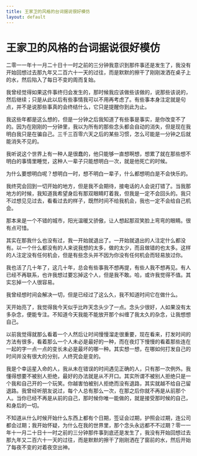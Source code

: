 ```yaml
---
title: 王家卫的风格的台词据说很好模仿
layout: default
---
```


# 王家卫的风格的台词据说很好模仿

二零一一年十一月二十日十一时之前的三分钟我意识到那件事还是发生了，我没有开始回想过去那九年又二百六十一天的过往，而是默默的擦干了刚刚泼洒在桌子上的水，然后陷入了每日不变的周而复始。

我曾经觉得如果这件事终归会发生的，那时候我应该做些该做的，说那些该说的，然后继续；只是从此以后有些事情我可以不用再考虑了。有些事本身注定就是句点，并不是说那些事真的会终结什么，它只是提醒你到此为止。

我这些年都是这么想的，但是一分钟之后我知道了有些事是事实，是你改变不了的。因为在刚刚的一分钟里，我以为所有的那些念头都会自动的消失，但是现在我明白我只是在骗自己。三千三百零六天之后的某些习惯，怎么可能是一分钟之后就能消失不见的。 

我听说这个世界上有一种人是很蠢的，他只能够一直想啊想，想累了就在那些想不明白的事情里睡觉，这种人一辈子只能想明白一次，就是他死亡的时候。

为什么要想明白呢？想明白一时，想不明白一辈子，什么都想明白是不会快乐的。 

我终究会回到一切开始的地方，但是我不会期待，接电话的人会说打错了。当我那地方的时候，我知道我希望身后有那双眼睛盯着我，但我是一定不会回头的。我只不过想见见过去，看看过去的样子，既然时间不给我机会，我也一定不会给自己机会。 

那本来是一个不错的城市，阳光温暖又骄傲，让人想起那双笑脸上弯弯的眼睛。很有点可惜。 

其实在那我什么也没有过，我一开始就退出了。一开始就退出的人注定什么都没有。以一个什么都没有的人来说我想的太多，做的太少，而且做错的也太多。这样的人注定没有任何机会，但是有些念头并不因为你没有任何机会而轻易放过你。

我也活了几十年了，这几十年，总会有些事我不想再提，有些人我不想再见。有人已经不再联系，也许我想过要忘掉这个人，但是我不敢。哈，或许我觉得不值。其实忘掉一个人很容易。 

我曾经想时间会解决一切，但是已经过了这么久，我不知道时间它在做什么。 

天开始亮了，我觉得我今天似乎比昨天念头少了一点。念头少很好，人如果没有太多杂念，便能专注。不知道今天我能不能放开那个纠缠了我太久的杂念，让我想想自己。

以前我觉得就那么看着一个人然后让时间慢慢溜走很重要，现在看来，打发时间的方法有很多，看着那么一个人未必是最好的一种，而在夜灯下慢慢的看着那些连在一起的字一点一点的变长未必是最坏的哪一种。其实想一想，在哪如何打发自己的时间并没有很大的分别，人终究会是变的。 

我是个幸运星入命的人，我从未在错误的时间遇见正确的人，只有那一次例外。我懂得想要不被别人拒绝，最好的办法就是从不开口。其实所谓不被别人拒绝只是一个我和自己开的一个玩笑。你越害怕被别人拒绝而没有退路，其实就越不给自己留退路。我曾经听朋友说过，每个人总有那么一次，在那之后你就不再是从前那个人。当你已经不再是从前的自己，那时候你唯一能做的，就是接受那时候的自己，和身后的一切。

不知道从什么时候开始什么东西上都有个日期，签证会过期，护照会过期，连公司都会过期；我开始怀疑，为什么在我的世界里，那个念头永远都不不过期？零一一年十一月二十日十一时之前的三分钟那件事到底还是发生了，我没有开始回想过去那九年又二百六十一天的过往，而是默默的擦干了刚刚洒在了窗前的水，然后开始了每夜不变的对着夜空出神。